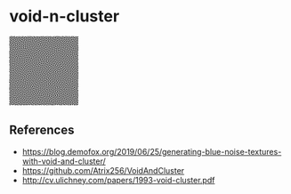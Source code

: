 # void-n-cluster

![blue noise](./noise.png)

## References

- https://blog.demofox.org/2019/06/25/generating-blue-noise-textures-with-void-and-cluster/
- https://github.com/Atrix256/VoidAndCluster
- http://cv.ulichney.com/papers/1993-void-cluster.pdf